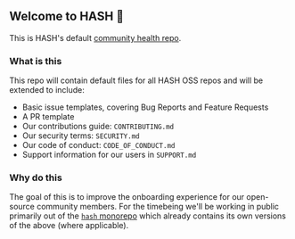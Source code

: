 ## Welcome to HASH 👋

This is HASH's default [community health repo](https://docs.github.com/en/communities/setting-up-your-project-for-healthy-contributions/creating-a-default-community-health-file).


### What is this

This repo will contain default files for all HASH OSS repos and will be extended to include:
- Basic issue templates, covering Bug Reports and Feature Requests
- A PR template
- Our contributions guide: `CONTRIBUTING.md`
- Our security terms: `SECURITY.md`
- Our code of conduct: `CODE_OF_CONDUCT.md`
- Support information for our users in `SUPPORT.md`


### Why do this

The goal of this is to improve the onboarding experience for our open-source community members. For the timebeing we'll be working in public primarily out of the [`hash` monorepo](https://github.com/hashintel/hash) which already contains its own versions of the above (where applicable).
